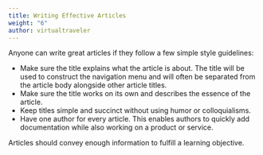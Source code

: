 ```yaml
---
title: Writing Effective Articles
weight: "6"
author: virtualtraveler
---
```


Anyone can write great articles if they follow a few simple style guidelines:

* Make sure the title explains what the article is about. The title will be used to construct the navigation menu and will often be separated from the article body alongside other article titles.
* Make sure the title works on its own and describes the essence of the article.
* Keep titles simple and succinct without using humor or colloquialisms.  
* Have one author for every article. This enables authors to quickly add documentation while also working on a product or service.

Articles should convey enough information to fulfill a learning objective.
